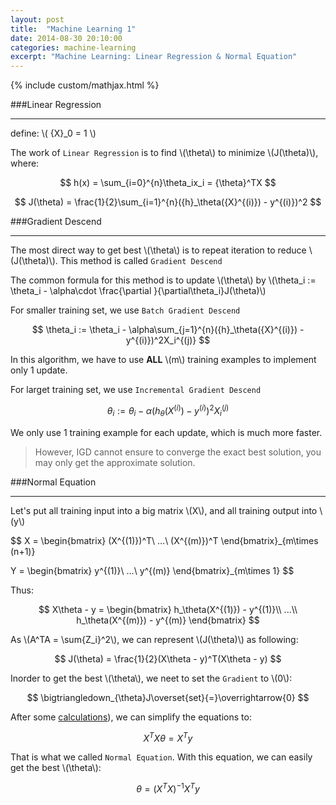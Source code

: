 ```yaml
---
layout: post
title:	"Machine Learning 1"
date: 2014-08-30 20:10:00
categories: machine-learning
excerpt: "Machine Learning: Linear Regression & Normal Equation"
---
```


{% include custom/mathjax.html %}


###Linear Regression

------------------
define: \\( {X}_0 = 1 \\)

The work of `Linear Regression` is to find \\(\theta\\) to minimize \\(J(\theta)\\), where:

$$ h(x) = \sum_{i=0}^{n}\theta_ix_i = {\theta}^TX $$

$$ J(\theta) = \frac{1}{2}\sum_{i=1}^{n}({h}_\theta({X}^{(i)}) - y^{(i)})^2 $$

###Gradient Descend

----------------
The most direct way to get best \\(\theta\\) is to repeat iteration to reduce \\(J(\theta)\\). This method is called `Gradient Descend`

The common formula for this method is to update \\(\theta\\) by \\(\theta_i := \theta_i - \alpha\cdot \frac{\partial }{\partial\theta_i}J(\theta)\\)

For smaller training set, we use `Batch Gradient Descend`

$$ \theta_i := \theta_i - \alpha\sum_{j=1}^{n}({h}_\theta({X}^{(i)}) - y^{(i)})^2X_i^{(j)} $$

In this algorithm, we have to use **ALL** \\(m\\) training examples to implement only 1 update.

For larget training set, we use `Incremental Gradient Descend`

$$ \theta_i := \theta_i - \alpha({h}_\theta({X}^{(i)}) - y^{(i)})^2X_i^{(j)} $$

We only use 1 training example for each update, which is much more faster.

> However, IGD cannot ensure to converge the exact best solution, you may only get the approximate solution.

###Normal Equation

--------------
Let's put all training input into a big matrix \\(X\\), and all training output into \\(y\\)

$$
X = \begin{bmatrix}
(X^{(1)})^T\\ 
...\\ 
(X^{(m)})^T
\end{bmatrix}_{m\times (n+1)}

Y = \begin{bmatrix}
y^{(1)}\\ 
...\\ 
y^{(m)}
\end{bmatrix}_{m\times 1}
$$

Thus:

$$
X\theta - y = \begin{bmatrix}
h_\theta(X^{(1)}) - y^{(1)}\\ 
...\\ 
h_\theta(X^{(m)}) - y^{(m)}
\end{bmatrix}
$$

As \\(A^TA = \sum{Z_i}^2\\), we can represent \\(J(\theta)\\) as following:

$$
J(\theta) = \frac{1}{2}(X\theta - y)^T(X\theta - y)
$$

Inorder to get the best \\(\theta\\), we neet to set the `Gradient` to \\(0\\): 

$$
\bigtriangledown_{\theta}J\overset{set}{=}\overrightarrow{0}
$$

After some [calculations](/note/2014/08/31/Prove-Normal-Equation/)), we can simplify the equations to:

$$
X^TX\theta = X^Ty
$$

That is what we called `Normal Equation`. With this equation, we can easily get the best \\(\theta\\):

$$
\theta = (X^TX)^{-1}X^Ty
$$
